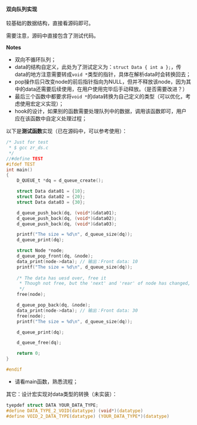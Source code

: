 #### 双向队列实现

较基础的数据结构，直接看源码即可。

需要注意，源码中直接包含了测试代码。

**Notes**

* 双向不循环队列；
* data的结构自定义，此处为了测试定义为：`struct Data { int a };`，传data的地方注意需要转成`void *`类型的指针，具体在解析data时会转换回去；
* pop操作后只改变node的前后指针指向为NULL，但并不释放该node，因为其中的data还需要后续使用，在用户使用完毕后手动释放。（是否需要改进？）
* 最后三个函数中都要求将`void *`的data转换为自己定义的类型（可以优化，考虑使用宏定义实现）；
* hook的设计，如果别的函数需要处理队列中的数据，调用该函数即可，用户应在该函数中自定义处理过程；

以下是**测试函数**实现（已在源码中，可以参考使用）：

```c
/* Just for test 
 * $ gcc zr_ds.c 
 */
//#define TEST
#ifdef TEST
int main()
{   
    D_QUEUE_t *dq = d_queue_create();

    struct Data data01 = {10};
    struct Data data02 = {20};
    struct Data data03 = {30};

    d_queue_push_back(dq, (void*)&data01);
    d_queue_push_back(dq, (void*)&data02);
    d_queue_push_back(dq, (void*)&data03);

    printf("The size = %d\n", d_queue_size(dq));
    d_queue_print(dq);

    struct Node *node;
    d_queue_pop_front(dq, &node);
    data_print(node->data); // 输出：Front data: 10
    printf("The size = %d\n", d_queue_size(dq));
    
    /* The data has uesd over, free it
     * Though not free, but the 'next' and 'rear' of node has changed, the size always currect.
     */
    free(node);

    d_queue_pop_back(dq, &node);
    data_print(node->data); // 输出：Front data: 30
    free(node);
    printf("The size = %d\n", d_queue_size(dq));

    d_queue_print(dq);

    d_queue_free(dq);

    return 0;
}

#endif
```

* 请看main函数，熟悉流程；

其它：设计宏实现对data类型的转换（未实装）：
```c
tyepdef struct DATA YOUR_DATA_TYPE;
#define DATA_TYPE_2_VOID(datatype) (void*)(datatype)
#define VOID_2_DATA_TYPE(datatype) (YOUR_DATA_TYPE*)(datatype)
```
